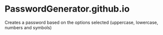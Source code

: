 # PasswordGenerator.github.io
Creates a password based on the options selected (uppercase, lowercase, numbers and symbols)
